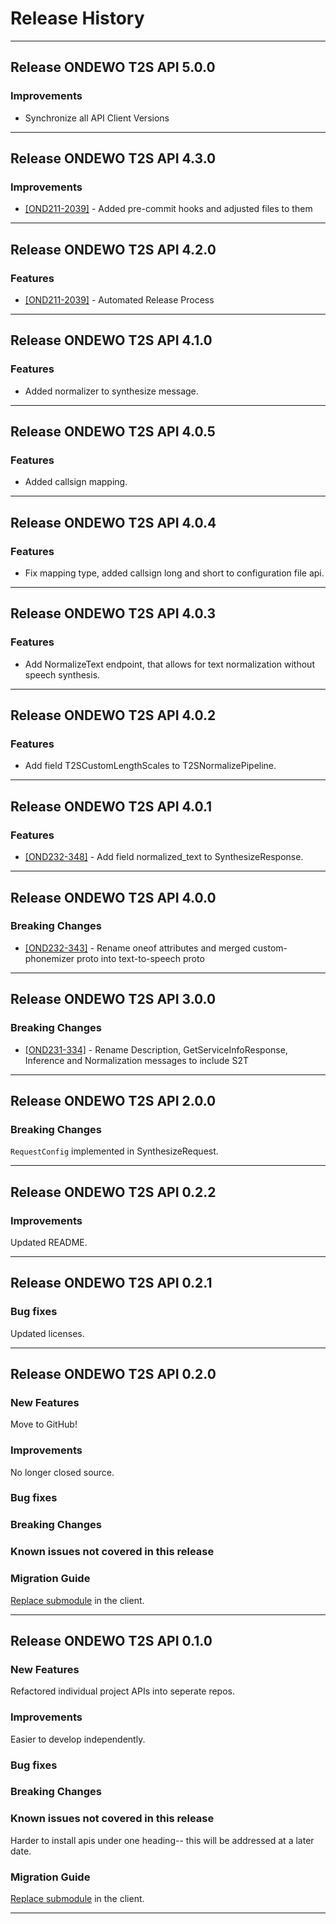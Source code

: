 # Release History
*****************
## Release ONDEWO T2S API 5.0.0

### Improvements
 * Synchronize all API Client Versions

*****************

## Release ONDEWO T2S API 4.3.0

### Improvements
 * [[OND211-2039]](https://ondewo.atlassian.net/browse/OND211-2039) - Added pre-commit hooks and adjusted files to them

*****************
## Release ONDEWO T2S API 4.2.0

### Features
 * [[OND211-2039]](https://ondewo.atlassian.net/browse/OND211-2039) - Automated Release Process

*****************
## Release ONDEWO T2S API 4.1.0

### Features
* Added normalizer to synthesize message.

*****************
## Release ONDEWO T2S API 4.0.5

### Features
* Added callsign mapping.

*****************
## Release ONDEWO T2S API 4.0.4

### Features
* Fix mapping type, added callsign long and short to configuration file api.

*****************
## Release ONDEWO T2S API 4.0.3

### Features
* Add NormalizeText endpoint, that allows for text normalization without speech synthesis.

*****************
## Release ONDEWO T2S API 4.0.2

### Features
* Add field T2SCustomLengthScales to T2SNormalizePipeline.

*****************
## Release ONDEWO T2S API 4.0.1

### Features
 * [[OND232-348]](https://ondewo.atlassian.net/browse/OND232-348) - Add field normalized_text to SynthesizeResponse.

*****************

## Release ONDEWO T2S API 4.0.0

### Breaking Changes
 * [[OND232-343]](https://ondewo.atlassian.net/browse/OND232-343) - Rename oneof attributes and merged custom-phonemizer proto into text-to-speech proto

*****************
## Release ONDEWO T2S API 3.0.0

### Breaking Changes
 * [[OND231-334]](https://ondewo.atlassian.net/browse/OND231-334) - Rename Description, GetServiceInfoResponse, Inference and Normalization messages to include S2T

*****************

## Release ONDEWO T2S API 2.0.0

### Breaking Changes
`RequestConfig` implemented in SynthesizeRequest.

*****************

## Release ONDEWO T2S API 0.2.2

### Improvements
Updated README.

*****************
## Release ONDEWO T2S API 0.2.1

### Bug fixes
Updated licenses.

*****************
## Release ONDEWO T2S API 0.2.0

### New Features

Move to GitHub!

### Improvements

No longer closed source.

### Bug fixes

### Breaking Changes

### Known issues not covered in this release

### Migration Guide

[Replace submodule](https://stackoverflow.com/a/1260982/7756727) in the client.

*****************

## Release ONDEWO T2S API 0.1.0

### New Features

Refactored individual project APIs into seperate repos.

### Improvements

Easier to develop independently.

### Bug fixes

### Breaking Changes

### Known issues not covered in this release

Harder to install apis under one heading-- this will be addressed at a later date.

### Migration Guide

[Replace submodule](https://stackoverflow.com/a/1260982/7756727) in the client.

*****************
